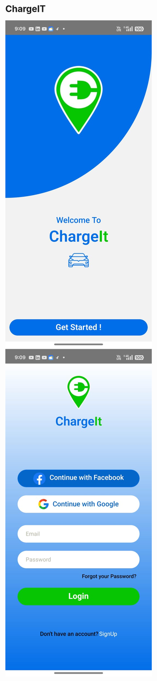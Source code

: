 # ChargeIT
![image alt](https://github.com/Mohsinpadhan/ChargeIT/blob/2f046139d276466d9122c8d1d9983c92353aa0a1/ui1.jpg)
![image alt](https://github.com/Mohsinpadhan/ChargeIT/blob/3cc18c3147daeb36be267cc0c1b11a6d0a87c0b7/ui2.jpg)
